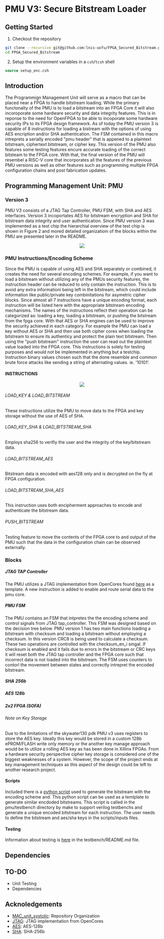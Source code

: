 # PMU V3: Secure Bitstream Loader

## Getting Started

1. Checkout the repository
```sh
git clone --recursive git@github.com:lnis-uofu/FPGA_Secured_Bitstream.git
cd FPGA_Secured_Bitstream
```
2. Setup the environment variables in a `csh`/`tcsh` shell
```csh
source setup_enc.csh
```

## Introduction
The Programmign Management Unit will serve as a macro that can be placed near a FPGA to handle bitstream loading. While the primary functonalty of the PMU is to load a bitstream into an FPGA Core it will also incoroporate some hardware security and data integrity features. This is in reponse to the need for OpenFPGA to be able to incoporate some hardware security IPs to its FPGA design framework. As of today the PMU version 3 is capable of 8 instructions for loading a bistream with the options of using AES encription and/or SHA authentication. The FSM contained in this macro intreprets a serially encoded "pmu header" that is appened to a plaintext bitstream, ciphertext bitstream, or cipher key. This version of the PMU also features some testing features encure accurate loading of the correct bitsteam to the FPGA core. With that, the final version of the PMU will resembel a RISC-V core that incorporates all the features of the previous PMU versions as well as other features such as programming multiple FPGA configuration chains and post fabrication updates. 

## Programming Management Unit: PMU
### Version 3
  PMU V3 consists of a JTAG Tap Controller, PMU FSM, with SHA and AES interfaces. Version 3 incoportates AES for bitstream encryption and SHA for bitstream data integrity and user authentication. Since PMU version 3 was implemented as a test chip the hierarchial overview of the test chip is shown in Figure 2 and mored detailed organizatioin of the blocks within the PMU are presented later in the README.
  
  
 <p align="center">
  <img src="/docs/figures/PMU_caravel.png">
</p>

### PMU Instructions/Encoding Scheme
Since the PMU is capable of using AES and SHA separately or combined, it creates the need for several encoding schemes. For example, if you want to load a bitstream without utilizing any of the PMUs security features, the instruction header can be reduced to only contain the instruction. This is to avoid any extra informationi being left in the bitstream, which could include information like public/private key combinitations for asymetric cipher blocks. Since almost all 7 instructions have a unique encoding format, each instruction will be listed here with the appropriate bitstream encoding mechanisms. The names of the instructions reflect their operation can be categorized as: loading a key, loading a bitstream, or pushing the bitstream from the fpga core. With that AES or SHA engines can be used to improve the security achieved in each category. 
For example the PMU can load a key without AES or SHA and then use both cipher cores when loading the bitstream to ensure its authenticy and protect the plain text bitstream. Then using the "push bitstream" instruction the user can read out the plaintext value loaded into the FPGA core. This instructions is solely for testing purposes and would not be implemented in anything but a testchip. Instruction binary values chosen such that the done resemble and common brute force attacks like sending a string of alternating values. ie. '10101'.

#### INSTRUCTIONS

 <p align="center">
  <img src="/docs/figures/encode.png">
</p>

###### LOAD_KEY & LOAD_BITSTREAM
These instructions utilize the PMU to move data to the FPGA and key storage without the use of AES of SHA.

###### LOAD_KEY_SHA & LOAD_BITSTREAM_SHA
Employs sha256 to verifiy the user and the integrity of the key/bitstream data.

###### LOAD_BITSTREAM_AES
Bitstream data is encoded with aes128 only and is decrypted on the fly at FPGA configuration.

###### LOAD_BITSTREAM_SHA_AES
This instruction uses both encipherment approaches to encode and authenticate the bitstream data.

###### PUSH_BITSTREAM
Testing feature to move the contents of the FPGA core to and output of the PMU such that the data in the configuration chain can be observed externally.


### Blocks
##### JTAG TAP Controller
The PMU utilizes a JTAG implementation from OpenCores found [here](https://github.com/freecores/jtag) as a template. A new instruction is added to enable and route serial data to the pmu core. 

##### PMU FSM
The PMU contains an FSM that intpretes the the encoding scheme and control signals from JTAG tap_controller. This FSM was designed based on the decision tree below. PMU version 1 has two main functions loading a bitstream with checksum and loading a bitstream without employing a checksum. In this version CRC8 is being used to calculate a checksum. These two operations are controlled with the checksum_en_i singal. If checksum is enabled and it fails due to errors in the bitstream or CRC keys it will reset both the JTAG tap controller and the FPGA core such that incorrect data is not loaded into the bitstream. The FSM uses counters to contorl the movement between states and correctly intrepret the encoded bitstream.

##### SHA 256b

##### AES 128b

##### 2x2 FPGA (SOFA)

###### Note on Key Storage
Due to the limitations of the skywater130 pdk PMU v3 uses registers to store the AES key. Ideally this key would be stored in a custom 128b ePROM/FLASH write only memory or the another key manage approach would be to utilize a rolling AES key as has been done in Xillinx FPGAs. From a hardware security perspective cipher key storage is considered one of the biggest weaknesses of a system. However, the scope of the project ends at key management techniques as this aspect of the design could be left to another research project.

#### Scripts
Included there is a [python script](https://github.com/lnis-uofu/FPGA_Secured_Bitstream/blob/main/scripts/V3_encode.py) used to generate the bitstream with the encoding scheme and. This python script can be used as a temlplate to generate similar encdoded bitstreams. This script is called in the pmu/testbench directory by make to support verilog testbenchs and generate a unique encoded bitstream for each instruction. The user needs to define the bitstream and aes/sha keys in the scripts/inputs files.  

#### Testing
Information about testing is [here](https://github.com/lnis-uofu/FPGA_Secured_Bitstream/blob/v1/testbench/README.md) in the testbench/README.md file.

## Dependencies
## TO-DO
 - Unit Testing
 - Dependencies
## Acknoledgements
- [MAC_unit_systolic](https://github.com/lnis-uofu/MAC_unit_systolic): Repository Organization
- [JTAG](https://github.com/freecores/jtag): JTAG implementation from OpenCores
- [AES](https://github.com/secworks/aes): AES-128b
- [SHA](https://github.com/secworks/sha256): SHA-256b

